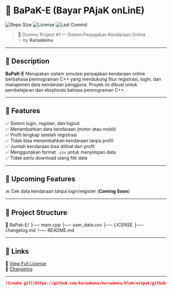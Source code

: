 # 🐍 BaPaK-E (Bayar PAjaK onLinE)

![Repo Size](https://img.shields.io/github/repo-size/your-username/bapak-e?style=flat-square)
![License](https://img.shields.io/github/license/your-username/bapak-e?style=flat-square)
![Last Commit](https://img.shields.io/github/last-commit/your-username/bapak-e?style=flat-square)

> 🎯 Dummy Project #1 — Sistem Perpajakan Kendaraan Online  
> ✨ by **Kuraakenu**

---

## 📄 Description

**BaPaK-E** Merupakan sistem simulasi perpajakan kendaraan online berbahasa pemrograman C++ yang mendukung fitur registrasi, login, dan manajemen data kendaraan pengguna. Proyek ini dibuat untuk pembelajaran dan eksplorasi bahasa pemrograman C++.

---

## 🚀 Features

✅ Sistem login, register, dan logout  
✅ Menambahkan data kendaraan (motor atau mobil)  
✅ Profil lengkap setelah registrasi  
✅ Tidak bisa menambahkan kendaraan tanpa profil  
✅ Jumlah kendaraan bisa dilihat dari profil  
✅ Menggunakan format `.csv` untuk menyimpan data  
✅ Tidak perlu download ulang file data  

---

## 🔧 Upcoming Features

🔜 Cek data kendaraan tanpa login/register (**Coming Soon**)  

---

## 📁 Project Structure
📂 BaPak-E/
├── main.cpp
├── user_data.csv
├── LICENSE
├── changelog.md
└── README.md

---

## 📘 Links

📄 [View Full License](LICENSE)  
📝 [Changelog](changelog.md)

---

```markdown
![snake gif](https://github.com/kuraakenu/kuraakenu/blob/output/github-contribution-grid-snake.svg)
